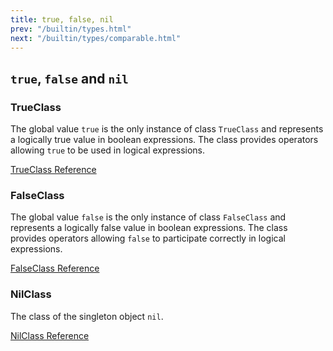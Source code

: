 ```yaml
---
title: true, false, nil
prev: "/builtin/types.html"
next: "/builtin/types/comparable.html"
---
```


## `true`, `false` and `nil`



### TrueClass

The global value `true` is the only instance of class `TrueClass` and
represents a logically true value in boolean expressions. The class
provides operators allowing `true` to be used in logical expressions.

<a href='https://ruby-doc.org/core-2.5.0/TrueClass.html' class='ruby-doc
remote' target='_blank'>TrueClass Reference</a>



### FalseClass

The global value `false` is the only instance of class `FalseClass` and
represents a logically false value in boolean expressions. The class
provides operators allowing `false` to participate correctly in logical
expressions.

<a href='https://ruby-doc.org/core-2.5.0/FalseClass.html'
class='ruby-doc remote' target='_blank'>FalseClass Reference</a>



### NilClass

The class of the singleton object `nil`.

<a href='https://ruby-doc.org/core-2.5.0/NilClass.html' class='ruby-doc
remote' target='_blank'>NilClass Reference</a>

